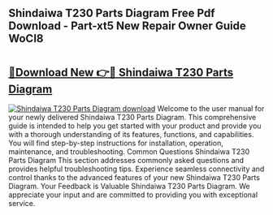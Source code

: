 ## Shindaiwa T230 Parts Diagram Free Pdf Download - Part-xt5 New Repair Owner Guide WoCI8

# <h2><a href="http://dfr5hg1.blite.top/?on=Shindaiwa+T230+Parts+Diagram">🔗Download New 👉🔴 Shindaiwa T230 Parts Diagram</a></h2>

[![Shindaiwa T230 Parts Diagram download](https://i.imgur.com/lujVjoI.png)](http://dfr5hg1.blite.top/?on=Shindaiwa+T230+Parts+Diagram)
Welcome to the user manual for your newly delivered Shindaiwa T230 Parts Diagram. This comprehensive guide is intended to help you get started with your product and provide you with a thorough understanding of its features, functions, and capabilities. You will find step-by-step instructions for installation, operation, maintenance, and troubleshooting. Common Questions Shindaiwa T230 Parts Diagram This section addresses commonly asked questions and provides helpful troubleshooting tips. Experience seamless connectivity and control thanks to the advanced features of your new Shindaiwa T230 Parts Diagram. Your Feedback is Valuable Shindaiwa T230 Parts Diagram. We appreciate your input and are committed to providing you with exceptional service.
